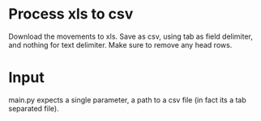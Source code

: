 # Process xls to csv

Download the movements to xls. Save as csv, using tab as field delimiter, and nothing for text delimiter.
Make sure to remove any head rows.

# Input

main.py expects a single parameter, a path to a csv file (in fact its a tab separated file).


